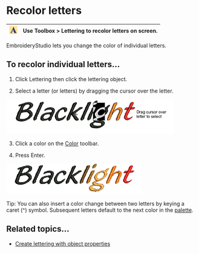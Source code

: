 # Recolor letters

| ![Lettering00068.png](assets/Lettering00068.png) | Use Toolbox > Lettering to recolor letters on screen. |
| ------------------------------------------------ | ----------------------------------------------------- |

EmbroideryStudio lets you change the color of individual letters.

## To recolor individual letters...

1. Click Lettering then click the lettering object.

2. Select a letter (or letters) by dragging the cursor over the letter.

![RecolorLetters1.png](assets/RecolorLetters1.png)

3. Click a color on the [Color](../../glossary/glossary) toolbar.

4. Press Enter.

![RecolorLetters0.png](assets/RecolorLetters0.png)

Tip: You can also insert a color change between two letters by keying a caret (^) symbol. Subsequent letters default to the next color in the [palette](../../glossary/glossary).

## Related topics...

- [Create lettering with object properties](../lettering_create/Create_lettering_with_object_properties)
